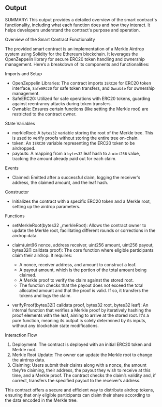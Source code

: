 ## Output

SUMMARY:
This output provides a detailed overview of the smart contract's functionality, including what each function does and how they interact. It helps developers understand the contract's purpose and operation.

 Overview of the Smart Contract Functionality

The provided smart contract is an implementation of a Merkle Airdrop system using Solidity for the Ethereum blockchain. It leverages the OpenZeppelin library for secure ERC20 token handling and ownership management. Here’s a breakdown of its components and functionalities:

 Imports and Setup
- OpenZeppelin Libraries: The contract imports `IERC20` for ERC20 token interface, `SafeERC20` for safe token transfers, and `Ownable` for ownership management.
- SafeERC20: Utilized for safe operations with ERC20 tokens, guarding against reentrancy attacks during token transfers.
- Ownable: Ensures certain functions (like setting the Merkle root) are restricted to the contract owner.

 State Variables
- merkleRoot: A `bytes32` variable storing the root of the Merkle tree. This is used to verify proofs without storing the entire tree on-chain.
- token: An `IERC20` variable representing the ERC20 token to be airdropped.
- payouts: A mapping from a `bytes32` leaf hash to a `uint256` value, tracking the amount already paid out for each claim.

 Events
- Claimed: Emitted after a successful claim, logging the receiver's address, the claimed amount, and the leaf hash.

 Constructor
- Initializes the contract with a specific ERC20 token and a Merkle root, setting up the airdrop parameters.

 Functions
- setMerkleRoot(bytes32 _merkleRoot): Allows the contract owner to update the Merkle root, facilitating different rounds or corrections in the airdrop data.
  
- claim(uint96 nonce, address receiver, uint256 amount, uint256 payout, bytes32[] calldata proof): The core function where eligible participants claim their airdrop. It requires:
  - A nonce, receiver address, and amount to construct a leaf.
  - A payout amount, which is the portion of the total amount being claimed.
  - A Merkle proof to verify the claim against the stored root.
  - The function checks that the payout does not exceed the total allocated amount and that the proof is valid. If so, it transfers the tokens and logs the claim.
  
- verifyProof(bytes32[] calldata proof, bytes32 root, bytes32 leaf): An internal function that verifies a Merkle proof by iteratively hashing the proof elements with the leaf, aiming to arrive at the stored root. It's a pure function, meaning its output is solely determined by its inputs, without any blockchain state modifications.

 Interaction Flow
1. Deployment: The contract is deployed with an initial ERC20 token and Merkle root.
2. Merkle Root Update: The owner can update the Merkle root to change the airdrop data.
3. Claiming: Users submit their claims along with a nonce, the amount they’re claiming, their address, the payout they wish to receive at this time, and a Merkle proof. The contract checks the claim’s validity and, if correct, transfers the specified payout to the receiver’s address.

This contract offers a secure and efficient way to distribute airdrop tokens, ensuring that only eligible participants can claim their share according to the data encoded in the Merkle tree.

